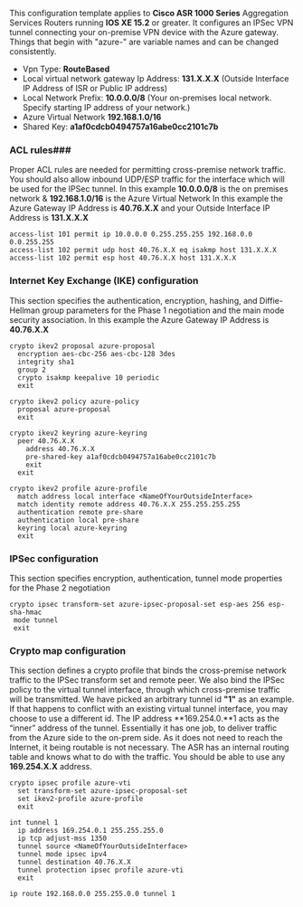 This configuration template applies to **Cisco ASR 1000 Series** Aggregation Services Routers running **IOS XE 15.2** or greater. It configures an IPSec VPN tunnel connecting your on-premise VPN device with the Azure gateway. Things that begin with "azure-" are variable names and can be changed consistently.

- Vpn Type: **RouteBased**
- Local virtual network gateway Ip Address: **131.X.X.X** (Outside Interface IP Address of ISR or Public IP address)
- Local Network Prefix: **10.0.0.0/8** (Your on-premises local network. Specify starting IP address of your network.)
- Azure Virtual Network **192.168.1.0/16**
- Shared Key: **a1af0cdcb0494757a16abe0cc2101c7b**


### ACL rules###

Proper ACL rules are needed for permitting cross-premise network traffic. You should also allow inbound UDP/ESP traffic for the interface which will be used for the IPSec tunnel. In this example **10.0.0.0/8** is the on premises network & **192.168.1.0/16** is the Azure Virtual Network In this example the Azure Gateway IP Address is **40.76.X.X** and your Outside Interface IP Address is **131.X.X.X**

	access-list 101 permit ip 10.0.0.0 0.255.255.255 192.168.0.0 0.0.255.255
	access-list 102 permit udp host 40.76.X.X eq isakmp host 131.X.X.X
	access-list 102 permit esp host 40.76.X.X host 131.X.X.X

### Internet Key Exchange (IKE) configuration ###

This section specifies the authentication, encryption, hashing, and Diffie-Hellman group parameters for the Phase 1 negotiation and the main mode security association. In this example the Azure Gateway IP Address is **40.76.X.X**
	
	crypto ikev2 proposal azure-proposal
	  encryption aes-cbc-256 aes-cbc-128 3des
	  integrity sha1
	  group 2
	  crypto isakmp keepalive 10 periodic
	  exit
	
	crypto ikev2 policy azure-policy
	  proposal azure-proposal
	  exit
	
	crypto ikev2 keyring azure-keyring
	  peer 40.76.X.X
	    address 40.76.X.X
	    pre-shared-key a1af0cdcb0494757a16abe0cc2101c7b
		exit
	  exit
	
	crypto ikev2 profile azure-profile
	  match address local interface <NameOfYourOutsideInterface>
	  match identity remote address 40.76.X.X 255.255.255.255
	  authentication remote pre-share
	  authentication local pre-share
	  keyring local azure-keyring
	  exit

### IPSec configuration ###

This section specifies encryption, authentication, tunnel mode properties for the Phase 2 negotiation

	crypto ipsec transform-set azure-ipsec-proposal-set esp-aes 256 esp-sha-hmac
	 mode tunnel
	 exit

### Crypto map configuration ###

This section defines a crypto profile that binds the cross-premise network traffic to the IPSec transform set and remote peer. We also bind the IPSec policy to the virtual tunnel interface, through which cross-premise traffic will be transmitted. We have picked an arbitrary tunnel id **"1"** as an example. If that happens to conflict with an existing virtual tunnel interface, you may choose to use a different id. The IP address **169.254.0.**1 acts as the “inner” address of the tunnel. Essentially it has one job, to deliver traffic from the Azure side to the on-prem side. As it does not need to reach the Internet, it being routable is not necessary. The ASR has an internal routing table and knows what to do with the traffic. You should be able to use any **169.254.X.X** address. 

	crypto ipsec profile azure-vti
	  set transform-set azure-ipsec-proposal-set
	  set ikev2-profile azure-profile
	  exit
	
	int tunnel 1
	  ip address 169.254.0.1 255.255.255.0
	  ip tcp adjust-mss 1350
	  tunnel source <NameOfYourOutsideInterface>
	  tunnel mode ipsec ipv4
	  tunnel destination 40.76.X.X
	  tunnel protection ipsec profile azure-vti
	  exit
	
	ip route 192.168.0.0 255.255.0.0 tunnel 1